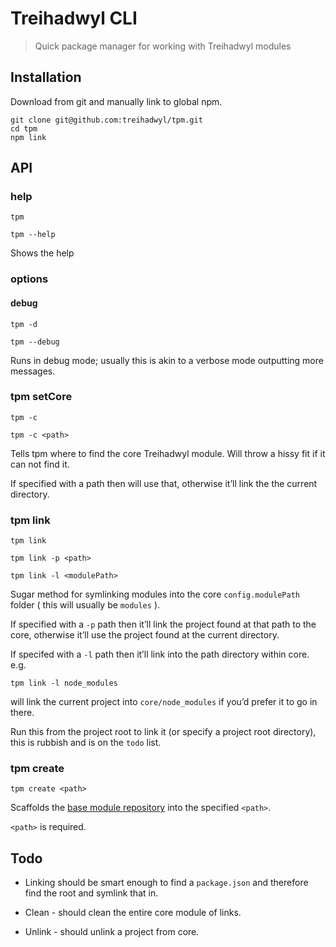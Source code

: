 # Treihadwyl CLI

> Quick package manager for working with Treihadwyl modules


## Installation

Download from git and manually link to global npm.

```
git clone git@github.com:treihadwyl/tpm.git
cd tpm
npm link
```


## API

### help

```
tpm
```

```
tpm --help
```

Shows the help

### options

#### debug

```
tpm -d
```

```
tpm --debug
```

Runs in debug mode; usually this is akin to a verbose mode outputting more
messages.

### tpm setCore

```
tpm -c
```

```
tpm -c <path>
```

Tells tpm where to find the core Treihadwyl module. Will throw a hissy fit if
it can not find it.

If specified with a path then will use that, otherwise it’ll link the the
current directory.

### tpm link

```
tpm link
```

```
tpm link -p <path>
```

```
tpm link -l <modulePath>
```

Sugar method for symlinking modules into the core `config.modulePath` folder (
this will usually be `modules` ).

If specified with a `-p` path then it’ll link the project found at that path to
the core, otherwise it’ll use the project found at the current directory.

If specifed with a `-l` path then it’ll link into the path directory within core.
e.g.

```
tpm link -l node_modules
```

will link the current project into `core/node_modules` if you’d prefer it to
go in there.

Run this from the project root to link it (or specify a project root directory),
this is rubbish and is on the `todo` list.

### tpm create

```
tpm create <path>
```

Scaffolds the [base module repository](https://github.com/treihadwyl/base-module)
into the specified `<path>`.

`<path>` is required.


## Todo

* Linking should be smart enough to find a `package.json` and therefore find
the root and symlink that in.

* Clean - should clean the entire core module of links.

* Unlink - should unlink a project from core.
